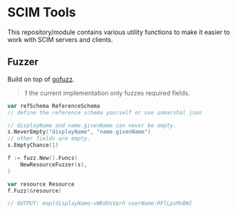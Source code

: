 # SCIM Tools
This repository/module contains various utility functions to make it easier to work with SCIM servers and clients.

## Fuzzer
Build on top of [gofuzz](https://github.com/google/gofuzz/).

> **!** the current implementation only fuzzes required fields.

```go
var refSchema ReferenceSchema
// define the reference schema yourself or use unmarshal json

// displayName and name.givenName can never be empty.
s.NeverEmpty("displayName", "name.givenName")
// other fields are empty.
s.EmptyChance(1)

f := fuzz.New().Funcs(
    NewResourceFuzzer(s), 
)

var resource Resource
f.Fuzz(&resource)

// OUTPUT: map[displayName:vWKdUsVprh userName:RFlLpsMnBW]
```

